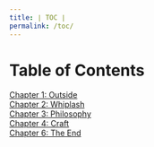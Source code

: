 ```yaml
---
title: ∣ TOC ∣
permalink: /toc/
---
```

# Table of Contents
[Chapter 1: Outside](/out)  
[Chapter 2: Whiplash](/whip)  
[Chapter 3: Philosophy](/philo)  
[Chapter 4: Craft](/craft) <br>
[Chapter 6: The End](/end)
